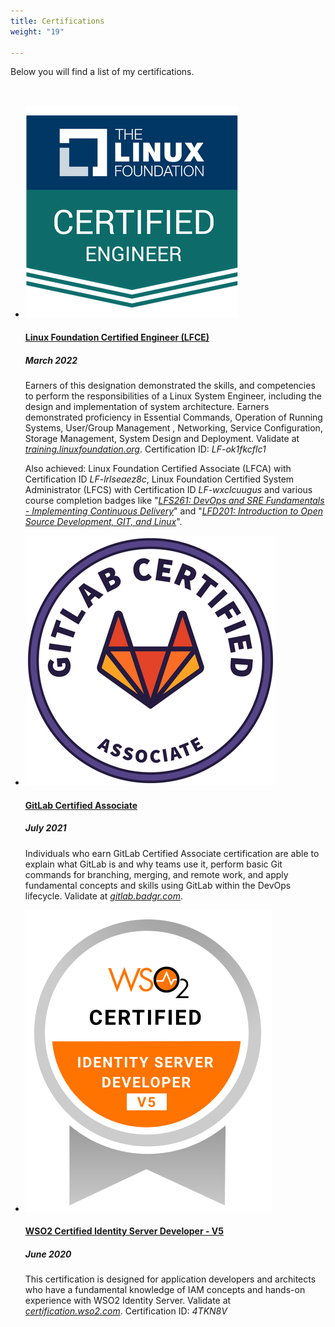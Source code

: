 ```yaml
---
title: Certifications
weight: "19"

---
```

Below you will find a list of my certifications.

<br>

<ul class="timeline">

  <li class="timeline-inverted">
    <a href="https://www.credly.com/users/christos-karamolegkos/badges" target="_blank"><img class="timeline-image lazy" src="/img/LFCE.png" alt="Linux Foundation Certified Engineer BADGE"></a>
    <div class="timeline-panel markdown">
      <div class="timeline-heading">
        <h4><a href="https://www.credly.com/users/christos-karamolegkos/badges" target="_blank">Linux Foundation Certified Engineer (LFCE)</a></h4>
      </div>
      <div class="timeline-body">
        <h5>March 2022</h5>
        <p>Earners of this designation demonstrated the skills, and competencies to perform the responsibilities of a Linux System Engineer, including the design and implementation of system architecture. Earners demonstrated proficiency in Essential Commands, Operation of Running Systems, User/Group Management , Networking, Service Configuration, Storage Management, System Design and Deployment. Validate at <a href="https://training.linuxfoundation.org/certification/verify-linux-certifications"><i>training.linuxfoundation.org</i></a>. Certification ID: <i>LF-ok1fkcflc1</i></p>
		<p>Also achieved: Linux Foundation Certified Associate (LFCA) with Certification ID <i>LF-lrlseaez8c</i>, Linux Foundation Certified System Administrator (LFCS) with Certification ID <i>LF-wxclcuugus</i> and various course completion badges like "<a href="https://www.credly.com/badges/19ff66ca-2e10-4e1b-90a9-1c1ac6132878"><i>LFS261: DevOps and SRE Fundamentals - Implementing Continuous Delivery</i></a>" and "<a href="https://www.credly.com/badges/1fc7edfc-227e-4e93-ac46-297ab05c27db"><i>LFD201: Introduction to Open Source Development, GIT, and Linux</i></a>".</p>
      </div>
    </div>
  </li>

  <li class="timeline-inverted">
    <a href="https://about.gitlab.com/services/education/gitlab-certified-associate/" target="_blank"><img class="timeline-image lazy" src="/img/GitLab-Certified-Associate-2021-07-09.png" alt="GitLab Certified Associate BADGE"></a>
    <div class="timeline-panel markdown">
      <div class="timeline-heading">
        <h4><a href="https://about.gitlab.com/services/education/gitlab-certified-associate/" target="_blank">GitLab Certified Associate</a></h4>
      </div>
      <div class="timeline-body">
        <h5>July 2021</h5>
        <p>Individuals who earn GitLab Certified Associate certification are able to explain what GitLab is and why teams use it, perform basic Git commands for branching, merging, and remote work, and apply fundamental concepts and skills using GitLab within the DevOps lifecycle. Validate at <a href="https://gitlab.badgr.com/public/assertions/Hw6j8Th9SyKNj8ehsQkqAw"><i>gitlab.badgr.com</i></a>.</p>
      </div>
    </div>
  </li>

  <li class="timeline-inverted">
    <a href="https://wso2.com/training/certification/certified-identity-server-developer" target="_blank"><img class="timeline-image lazy" src="/img/wso2-certified-identity-server-developer-logo-v5.svg" alt="WSO2 BADGE"></a>
    <div class="timeline-panel markdown">
      <div class="timeline-heading">
        <h4><a href="https://wso2.com/training/certification/certified-identity-server-developer" target="_blank">WSO2 Certified Identity Server Developer - V5</a></h4>
      </div>
      <div class="timeline-body">
        <h5>June 2020</h5>
        <p>This certification is designed for application developers and architects who have a fundamental knowledge of IAM concepts and hands-on experience with WSO2 Identity Server. Validate at <a href="https://certification.wso2.com"><i>certification.wso2.com</i></a>. Certification ID: <i>4TKN8V</i></p>
      </div>
    </div>
  </li>

</ul>
